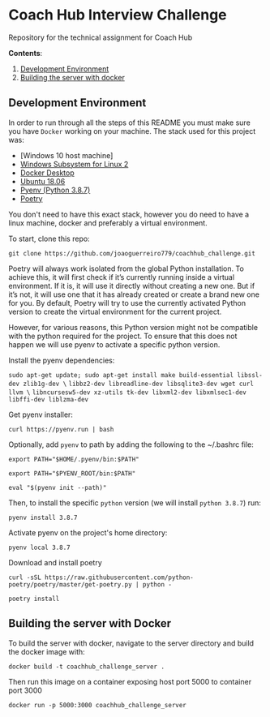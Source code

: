 # Coach Hub Interview Challenge
Repository for the technical assignment for Coach Hub

**Contents**:
1. [Development Environment](#development-environment)
2. [Building the server with docker](#building-the-server-with-docker)

## **Development Environment**

In order to run through all the steps of this README you must make sure you have `Docker` working on your machine. 
The stack used for this project was:
 - [Windows 10 host machine]
 - [Windows Subsystem for Linux 2](https://docs.microsoft.com/en-us/windows/wsl/install)
 - [Docker Desktop](https://www.docker.com/products/docker-desktop)
 - [Ubuntu 18.06](https://www.microsoft.com/store/productId/9N9TNGVNDL3Q)
 - [Pyenv (Python 3.8.7)](https://pypi.org/project/pyenv/)
 - [Poetry](https://python-poetry.org/)


You don't need to have this exact stack, however you do need to have a linux machine, docker and preferably a virtual environment.

To start, clone this repo:

`git clone https://github.com/joaoguerreiro779/coachhub_challenge.git`

Poetry will always work isolated from the global Python installation. To achieve this, it will first check if it’s currently running inside a virtual environment. If it is, it will use it directly without creating a new one. But if it’s not, it will use one that it has already created or create a brand new one for you. By default, Poetry will try to use the currently activated Python version to create the virtual environment for the current project.

However, for various reasons, this Python version might not be compatible with the python required for the project. To ensure that this does not happen we will use pyenv to activate a specific python version. 

Install the pyenv dependencies:

`sudo apt-get update; sudo apt-get install make build-essential libssl-dev zlib1g-dev \`
`libbz2-dev libreadline-dev libsqlite3-dev wget curl llvm \`
`libncursesw5-dev xz-utils tk-dev libxml2-dev libxmlsec1-dev libffi-dev liblzma-dev`

Get pyenv installer:

`curl https://pyenv.run | bash`

Optionally, add `pyenv` to path by adding the following to the ~/.bashrc file:

`export PATH="$HOME/.pyenv/bin:$PATH"`

`export PATH="$PYENV_ROOT/bin:$PATH"`

`eval "$(pyenv init --path)"`

Then, to install the specific `python` version (we will install `python 3.8.7`) run:

`pyenv install 3.8.7`

Activate pyenv on the project's home directory:

`pyenv local 3.8.7`

Download and install poetry

`curl -sSL https://raw.githubusercontent.com/python-poetry/poetry/master/get-poetry.py | python -`

`poetry install`

## **Building the server with Docker**

To build the server with docker, navigate to the server directory and build the docker image with:

`docker build -t coachhub_challenge_server .`

Then run this image on a container exposing host port 5000 to container port 3000

`docker run -p 5000:3000 coachhub_challenge_server`
